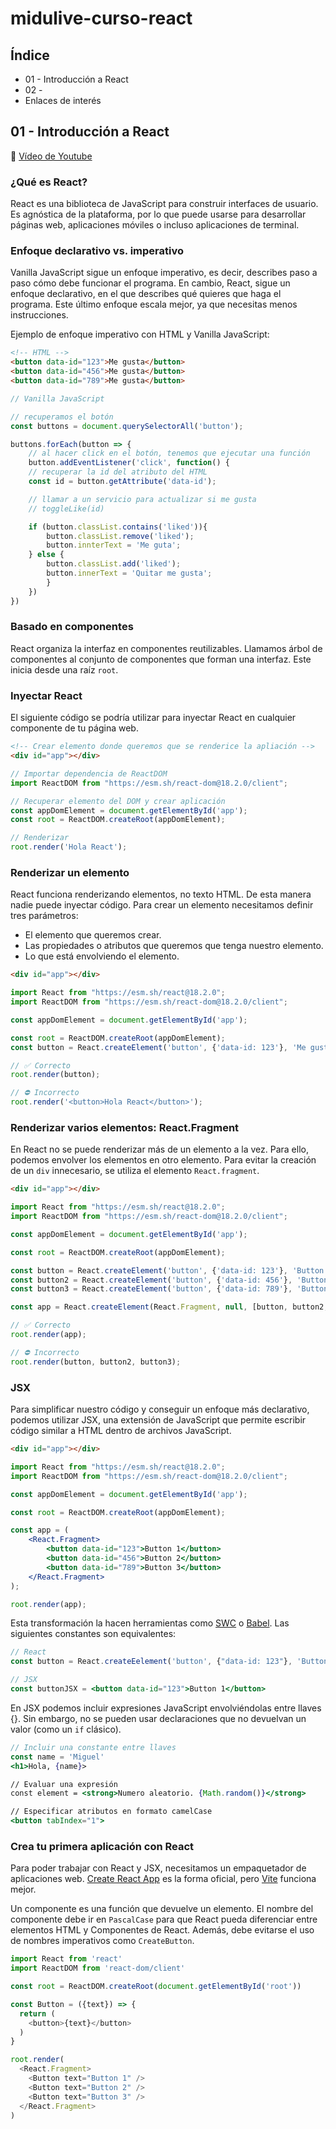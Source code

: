 # midulive-curso-react

## Índice
* 01 - Introducción a React
* 02 - 
* Enlaces de interés

## 01 - Introducción a React 

🔗 [Vídeo de Youtube](https://www.youtube.com/watch?v=7iobxzd_2wY&t=127s)

### ¿Qué es React?
React es una biblioteca de JavaScript para construir interfaces de usuario. Es agnóstica de la plataforma, por lo que puede usarse para desarrollar páginas web, aplicaciones móviles o incluso aplicaciones de terminal.

### Enfoque declarativo vs. imperativo
Vanilla JavaScript sigue un enfoque imperativo, es decir, describes paso a paso cómo debe funcionar el programa. En cambio, React, sigue un enfoque declarativo, en el que describes qué quieres que haga el programa. Este último enfoque escala mejor, ya que necesitas menos instrucciones.

Ejemplo de enfoque imperativo con HTML y Vanilla JavaScript:

```html
<!-- HTML --> 
<button data-id="123">Me gusta</button>
<button data-id="456">Me gusta</button>
<button data-id="789">Me gusta</button>
```

```js
// Vanilla JavaScript

// recuperamos el botón
const buttons = document.querySelectorAll('button');

buttons.forEach(button => {
    // al hacer click en el botón, tenemos que ejecutar una función
    button.addEventListener('click', function() {
    // recuperar la id del atributo del HTML
    const id = button.getAttribute('data-id');

    // llamar a un servicio para actualizar si me gusta
    // toggleLike(id)

    if (button.classList.contains('liked')){
        button.classList.remove('liked');
        button.innterText = 'Me guta';
    } else {
        button.classList.add('liked');
        button.innerText = 'Quitar me gusta';
        }
    })
})
```
### Basado en componentes
React organiza la interfaz en componentes reutilizables. Llamamos árbol de componentes al conjunto de componentes que forman una interfaz. Este inicia desde una raíz <code>root</code>.

### Inyectar React
El siguiente código se podría utilizar para inyectar React en cualquier componente de tu página web.

```html
<!-- Crear elemento donde queremos que se renderice la apliación --> 
<div id="app"></div>
```

```js
// Importar dependencia de ReactDOM
import ReactDOM from "https://esm.sh/react-dom@18.2.0/client";

// Recuperar elemento del DOM y crear aplicación
const appDomElement = document.getElementById('app');
const root = ReactDOM.createRoot(appDomElement);

// Renderizar
root.render('Hola React');
```

### Renderizar un elemento
React funciona renderizando elementos, no texto HTML. De esta manera nadie puede inyectar código. Para crear un elemento necesitamos definir tres parámetros:
- El elemento que queremos crear.
- Las propiedades o atributos que queremos que tenga nuestro elemento.
- Lo que está envolviendo el elemento.

```html
<div id="app"></div>
```

```js
import React from "https://esm.sh/react@18.2.0";
import ReactDOM from "https://esm.sh/react-dom@18.2.0/client";

const appDomElement = document.getElementById('app');

const root = ReactDOM.createRoot(appDomElement);
const button = React.createElement('button', {'data-id: 123'}, 'Me gusta');

// ✅ Correcto
root.render(button);

// ⛔️ Incorrecto
root.render('<button>Hola React</button>');
```

### Renderizar varios elementos: React.Fragment
En React no se puede renderizar más de un elemento a la vez. Para ello, podemos envolver los elementos en otro elemento. Para evitar la creación de un <code>div</code> innecesario, se utiliza el elemento <code>React.fragment</code>.

```html
<div id="app"></div>
```

```js
import React from "https://esm.sh/react@18.2.0";
import ReactDOM from "https://esm.sh/react-dom@18.2.0/client";

const appDomElement = document.getElementById('app');

const root = ReactDOM.createRoot(appDomElement);

const button = React.createElement('button', {'data-id: 123'}, 'Button 1');
const button2 = React.createElement('button', {'data-id: 456'}, 'Button 2');
const button3 = React.createElement('button', {'data-id: 789'}, 'Button 3');

const app = React.createElement(React.Fragment, null, [button, button2, button3]);

// ✅ Correcto
root.render(app);

// ⛔️ Incorrecto
root.render(button, button2, button3);
```

### JSX
Para simplificar nuestro código y conseguir un enfoque más declarativo, podemos utilizar JSX, una extensión de JavaScript que permite escribir código similar a HTML dentro de archivos JavaScript.

```html
<div id="app"></div>
```

```jsx
import React from "https://esm.sh/react@18.2.0";
import ReactDOM from "https://esm.sh/react-dom@18.2.0/client";

const appDomElement = document.getElementById('app');

const root = ReactDOM.createRoot(appDomElement);

const app = (
    <React.Fragment>
        <button data-id="123">Button 1</button>
        <button data-id="456">Button 2</button>
        <button data-id="789">Button 3</button>
    </React.Fragment>
);

root.render(app);
```

Esta transformación la hacen herramientas como [SWC](https://swc.rs/playground) o [Babel](https://babeljs.io/). Las siguientes constantes son equivalentes:

```jsx
// React
const button = React.createEelement('button', {"data-id: 123"}, 'Button 1')

// JSX
const buttonJSX = <button data-id="123">Button 1</button>
```

En JSX podemos incluir expresiones JavaScript envolviéndolas entre llaves {}. Sin embargo, no se pueden usar declaraciones que no devuelvan un valor (como un <code>if</code> clásico).

```jsx
// Incluir una constante entre llaves
const name = 'Miguel'
<h1>Hola, {name}>

// Evaluar una expresión 
const element = <strong>Numero aleatorio. {Math.random()}</strong>

// Especificar atributos en formato camelCase
<button tabIndex="1">
```

### Crea tu primera aplicación con React
Para poder trabajar con React y JSX, necesitamos un empaquetador de aplicaciones web. [Create React App](https://create-react-app.dev/) es la forma oficial, pero [Vite](https://vite.dev/) funciona mejor.

Un componente es una función que devuelve un elemento. El nombre del componente debe ir en <code>PascalCase</code> para que React pueda diferenciar entre elementos HTML y Componentes de React. Además, debe evitarse el uso de nombres imperativos como <code>CreateButton</code>.

```js
import React from 'react'
import ReactDOM from 'react-dom/client'

const root = ReactDOM.createRoot(document.getElementById('root'))

const Button = ({text}) => {
  return (
    <button>{text}</button>
  )
}

root.render(
  <React.Fragment>
    <Button text="Button 1" />
    <Button text="Button 2" />
    <Button text="Button 3" />
  </React.Fragment>
)
````